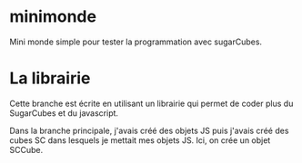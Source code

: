# minimonde
Mini monde simple pour tester la programmation avec sugarCubes.

# La librairie
Cette branche est écrite en utilisant un librairie qui permet de coder plus du SugarCubes et du javascript.

Dans la branche principale, j'avais créé des objets JS puis j'avais créé des cubes SC dans lesquels je mettait mes objets JS.
Ici, on crée un objet SCCube.